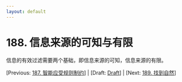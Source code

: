 ```yaml
---
layout: default
---
```

# 188. 信息来源的可知与有限

信息的有效过滤需要两个基础，即信息来源的可知，信息来源的有限。

[Previous: [187. 智能应受规则制约](187.md)] | [Draft: [Draft](../Draft.md)] | [Next: [189. 找到自然](189.md)]